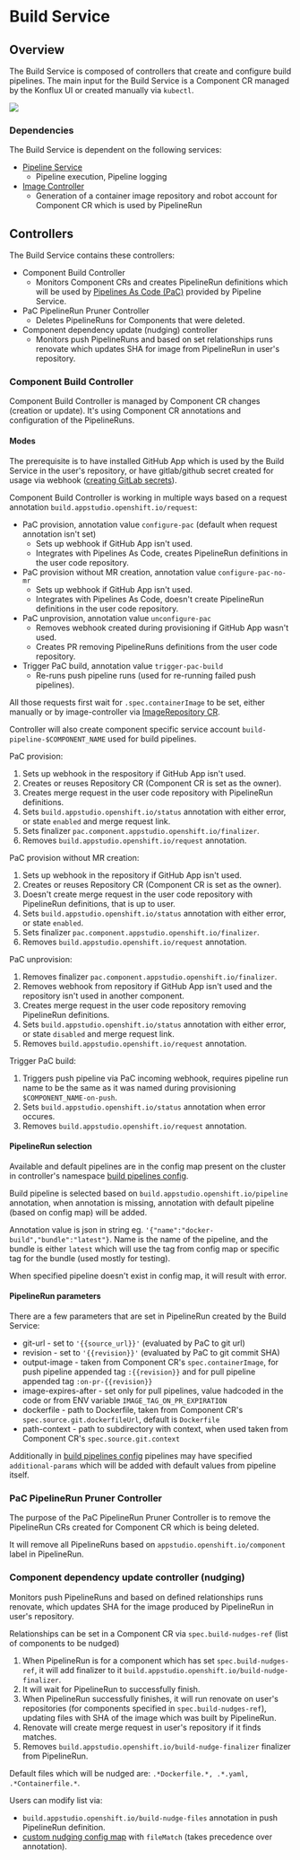 # Build Service


## Overview

The Build Service is composed of controllers that create and configure build pipelines. The main input for the Build Service is a Component CR managed by the Konflux UI or created manually via `kubectl`.

![](../diagrams/build-service/build-service-diagram.svg)

### Dependencies

The Build Service is dependent on the following services:
- [Pipeline Service](./pipeline-service.md)
  - Pipeline execution, Pipeline logging
- [Image Controller](./image-controller.md)
  - Generation of a container image repository and robot account for Component CR which is used by PipelineRun

## Controllers

The Build Service contains these controllers:
- Component Build Controller
  - Monitors Component CRs and creates PipelineRun definitions which will be used by [Pipelines As Code (PaC)](https://pipelinesascode.com) provided by Pipeline Service.
- PaC PipelineRun Pruner Controller
  - Deletes PipelineRuns for Components that were deleted.
- Component dependency update (nudging) controller
  - Monitors push PipelineRuns and based on set relationships runs renovate which updates
    SHA for image from PipelineRun in user's repository.

### Component Build Controller

Component Build Controller is managed by Component CR changes (creation or update).
It's using Component CR annotations and configuration of the PipelineRuns.

#### Modes
The prerequisite is to have installed GitHub App which is used by the Build Service in the user's repository, or have gitlab/github secret created for usage via webhook
([creating GitLab secrets](https://konflux.pages.redhat.com/docs/users/building/creating-secrets.html#gitlab-source-secret)).

Component Build Controller is working in multiple ways based on a request annotation `build.appstudio.openshift.io/request`:
- PaC provision, annotation value `configure-pac` (default when request annotation isn't set)
    - Sets up webhook if GitHub App isn't used.
    - Integrates with Pipelines As Code, creates PipelineRun definitions in the user code repository.
- PaC provision without MR creation, annotation value `configure-pac-no-mr`
    - Sets up webhook if GitHub App isn't used.
    - Integrates with Pipelines As Code, doesn't create PipelineRun definitions in the user code repository.
- PaC unprovision, annotation value `unconfigure-pac`
    - Removes webhook created during provisioning if GitHub App wasn't used.
    - Creates PR removing PipelineRuns definitions from the user code repository.
- Trigger PaC build, annotation value `trigger-pac-build`
    - Re-runs push pipeline runs (used for re-running failed push pipelines).

All those requests first wait for `.spec.containerImage` to be set, either manually or
by image-controller via
[ImageRepository CR](https://github.com/konflux-ci/architecture/blob/main/architecture/image-controller.md#to-create-an-image-repository-for-a-component-apply-this-yaml-code).

Controller will also create component specific service account `build-pipeline-$COMPONENT_NAME`
used for build pipelines.

PaC provision:
1. Sets up webhook in the respository if GitHub App isn't used.
1. Creates or reuses Repository CR (Component CR is set as the owner).
1. Creates merge request in the user code repository with PipelineRun definitions.
1. Sets `build.appstudio.openshift.io/status` annotation with either error, or state `enabled` and merge request link.
1. Sets finalizer `pac.component.appstudio.openshift.io/finalizer`.
1. Removes `build.appstudio.openshift.io/request` annotation.

PaC provision without MR creation:
1. Sets up webhook in the repository if GitHub App isn't used.
1. Creates or reuses Repository CR (Component CR is set as the owner).
1. Doesn't create merge request in the user code repository with PipelineRun definitions, that is up to user.
1. Sets `build.appstudio.openshift.io/status` annotation with either error, or state `enabled`.
1. Sets finalizer `pac.component.appstudio.openshift.io/finalizer`.
1. Removes `build.appstudio.openshift.io/request` annotation.

PaC unprovision:
1. Removes finalizer `pac.component.appstudio.openshift.io/finalizer`.
1. Removes webhook from repository if GitHub App isn't used and the repository isn't used in another component.
1. Creates merge request in the user code repository removing PipelineRun definitions.
1. Sets `build.appstudio.openshift.io/status` annotation with either error, or state `disabled` and merge request link.
1. Removes `build.appstudio.openshift.io/request` annotation.

Trigger PaC build:
1. Triggers push pipeline via PaC incoming webhook, requires pipeline run name to be the same as it was named during provisioning `$COMPONENT_NAME-on-push`.
1. Sets `build.appstudio.openshift.io/status` annotation when error occures.
1. Removes `build.appstudio.openshift.io/request` annotation.

#### PipelineRun selection
Available and default pipelines are in the config map present on the cluster in controller's namespace
[build pipelines config](https://github.com/redhat-appstudio/infra-deployments/blob/main/components/build-service/base/build-pipeline-config/build-pipeline-config.yaml).

Build pipeline is selected based on `build.appstudio.openshift.io/pipeline` annotation,
when annotation is missing, annotation with default pipeline (based on config map) will be added.

Annotation value is json in string eg. `'{"name":"docker-build","bundle":"latest"}`.
Name is the name of the pipeline, and the bundle is either `latest` which will use the tag from config map
or specific tag for the bundle (used mostly for testing).

When specified pipeline doesn't exist in config map, it will result with error.

#### PipelineRun parameters
There are a few parameters that are set in PipelineRun created by the Build Service:
- git-url - set to `'{{source_url}}'` (evaluated by PaC to git url)
- revision - set to `'{{revision}}'` (evaluated by PaC to git commit SHA)
- output-image - taken from Component CR's `spec.containerImage`,
  for push pipeline appended tag `:{{revision}}`
  and for pull pipeline appended tag `:on-pr-{{revision}}`
- image-expires-after - set only for pull pipelines, value hadcoded in the code or from ENV variable `IMAGE_TAG_ON_PR_EXPIRATION`
- dockerfile - path to Dockerfile, taken from Component CR's `spec.source.git.dockerfileUrl`,
  default is `Dockerfile`
- path-context - path to subdirectory with context, when used taken from Component CR's `spec.source.git.context`

Additionally in [build pipelines config](https://github.com/redhat-appstudio/infra-deployments/blob/main/components/build-service/base/build-pipeline-config/build-pipeline-config.yaml)
pipelines may have specified `additional-params` which will be added with default values from pipeline itself.

### PaC PipelineRun Pruner Controller
The purpose of the PaC PipelineRun Pruner Controller is to remove the PipelineRun CRs created for Component CR which is being deleted.

It will remove all PipelineRuns based on `appstudio.openshift.io/component` label in PipelineRun.

### Component dependency update controller (nudging)
Monitors push PipelineRuns and based on defined relationships runs renovate,
which updates SHA for the image produced by PipelineRun in user's repository.

Relationships can be set in a Component CR via `spec.build-nudges-ref` (list of components to be nudged)

1. When PipelineRun is for a component which has set `spec.build-nudges-ref`, it will add finalizer to it
`build.appstudio.openshift.io/build-nudge-finalizer`.
1. It will wait for PipelineRun to successfully finish.
1. When PipelineRun successfully finishes, it will run renovate on user's repositories
   (for components specified in `spec.build-nudges-ref`),
   updating files with SHA of the image which was built by PipelineRun.
1. Renovate will create merge request in user's repository if it finds matches.
1. Removes `build.appstudio.openshift.io/build-nudge-finalizer` finalizer from PipelineRun.

Default files which will be nudged are: `.*Dockerfile.*, .*.yaml, .*Containerfile.*`.

Users can modify list via:
- `build.appstudio.openshift.io/build-nudge-files` annotation in push PipelineRun definition.
- [custom nudging config map](https://konflux.pages.redhat.com/docs/users/building/component-nudges.html#customizing-nudging-prs) with `fileMatch` (takes precedence over annotation).
